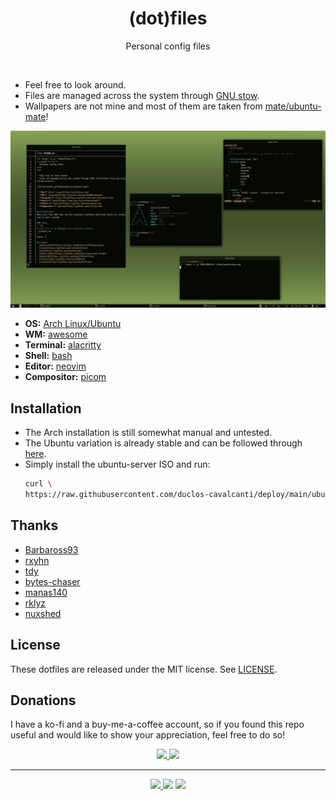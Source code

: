 <h1 align="center">(dot)files</h1>
<p align="center">
  Personal config files
</p>
<br>

- Feel free to look around.
- Files are managed across the system through [GNU stow](https://www.gnu.org/software/stow/).
- Wallpapers are not mine and most of them are taken from [mate/ubuntu-mate](https://github.com/ubuntu-mate/ubuntu-mate-artwork)!

![Screenshot](.github/assets/screenshot.png?)

- **OS:** [Arch Linux](https://archlinux.org)[/Ubuntu](https://ubuntu.com/)
- **WM:** [awesome](https://github.com/awesomeWM/awesome)
- **Terminal:** [alacritty](https://github.com/alacritty/alacritty)
- **Shell:** [bash](https://www.gnu.org/software/bash/)
- **Editor:** [neovim](https://github.com/neovim/neovim)
- **Compositor:** [picom](https://github.com/yshui/picom)

## Installation
* The Arch installation is still somewhat manual and untested.
* The Ubuntu variation is already stable and can be followed through [here](https://github.com/duclos-cavalcanti/deploy).
* Simply install the ubuntu-server ISO and run:
  ```sh
  curl \
  https://raw.githubusercontent.com/duclos-cavalcanti/deploy/main/ubuntu/install.sh | bash
  ```

## Thanks
- [Barbaross93](https://github.com/Barbaross93/Muspelheim)
- [rxyhn](https://github.com/rxyhn/dotfiles)
- [tdy](https://github.com/tdy/awesome)
- [bytes-chaser](https://github.com/bytes-chaser/neon-dream)
- [manas140](https://github.com/manas140/dotfiles)
- [rklyz](https://github.com/rklyz/MyRice)
- [nuxshed](https://github.com/nuxshed/dotfiles)


## License
These dotfiles are released under the MIT license. See [LICENSE](LICENSE).

## Donations
I have a ko-fi and a buy-me-a-coffee account, so if you found this repo useful and would like to show your appreciation, feel free to do so!

<p align="center">
<a href="https://ko-fi.com/duclos">
<img src="https://img.shields.io/badge/donation-ko--fi-red.svg">
</a>

<a href="https://www.buymeacoffee.com/danielduclos">
<img src="https://img.shields.io/badge/donation-buy--me--coffee-green.svg">
</a>

</p>

---
<p align="center">
<a href="https://github.com/duclos-cavalcanti/templates/LICENSE">
  <img src="https://img.shields.io/badge/license-MIT-blue.svg" />
</a>
<a>
  <img src="https://img.shields.io/github/languages/code-size/duclos-cavalcanti/dotfiles.svg" />
</a>
<a>
  <img src="https://img.shields.io/github/commit-activity/m/duclos-cavalcanti/dotfiles.svg" />
</a>

<!-- <a href="https://www.buymeacoffee.com/famiuhaque" target="_blank"><img src="https://cdn.buymeacoffee.com/buttons/v2/default-blue.png" alt="Buy Me A Coffee" style="height: 60px !important;width: 217px !important;" ></a> -->

</p>
